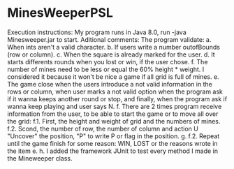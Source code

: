 # MinesWeeperPSL
Execution instructions: My program runs in Java 8.0, run -java Minesweeper.jar to start.
Aditional comments: The program validate:
a. When ints aren't a valid character.
b. If users write a number outofBounds (row or column).
c. When the square is already marked for the user.
d. It starts differents rounds when you lost or win, if the user chose.
f. The number of mines need to be less or equal the 60% height * weight. I considered it because it won't be nice a game 
if all grid is full of mines.
e. The game close when the users introduce a not valid information in the rows or column, when user marks a not valid option when
the program ask if it wanna keeps another round or stop, and finally, when the program ask if wanna keep playing and user says N.
f. There are 2 times program receive information from the user, to be able to start the game or to move all over the grid:
  f.1. First, the height and weight of grid and the numbers of mines.
  f.2. Scond, the number of row, the number of column and action U "Uncover" the position, "P" to write P or flag in the position.
g. f.2. Repeat until the game finish for some reason: WIN, LOST or the reasons wrote in the item e.
h. I added the framework JUnit to test every method I made in the Mineweeper class.
